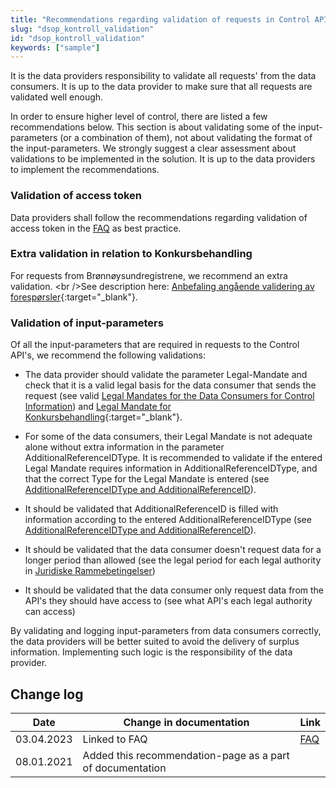 ```yaml
---
title: "Recommendations regarding validation of requests in Control API"
slug: "dsop_kontroll_validation"
id: "dsop_kontroll_validation"
keywords: ["sample"]
---
```


It is the data providers responsibility to validate all requests' from the data consumers. It is up to the data provider to make sure that all requests are validated well enough.

In order to ensure higher level of control, there are listed a few recommendations below. This section is about validating some of the input-parameters (or a combination of them), not about validating the format of the input-parameters. We strongly suggest a clear assessment about validations to be implemented in the solution. It is up to the data providers to implement the recommendations.

### Validation of access token

Data providers shall follow the recommendations regarding validation of access token in the [FAQ](https://dokumentasjon.dsop.no/dsop_kontroll_faq.html#access-token-from-maskinporten) as best practice.

### Extra validation in relation to Konkursbehandling

For requests from Brønnøysundregistrene, we recommend an extra validation. <br \/>See description here: [Anbefaling angående validering av forespørsler](https://dokumentasjon.dsop.no/dsop_konkurs_validering.html)\{:target="_blank"\}.

### Validation of input-parameters

Of all the input-parameters that are required in requests to the Control API's, we recommend the following validations:

* The data provider should validate the parameter Legal-Mandate and check that it is a valid legal basis for the data consumer that sends the request (see valid [Legal Mandates for the Data Consumers for Control Information](https://dokumentasjon.dsop.no/dsop_kontroll_juridisk.html#hjemler-for-etatene)) and [Legal Mandate for Konkursbehandling](https://dokumentasjon.dsop.no/dsop_konkurs_juridisk.html#hjemler-for-bostyrer-orgnr-974-760-673)\{:target="_blank"\}.

* For some of the data consumers, their Legal Mandate is not adequate alone without extra information in the parameter AdditionalReferenceIDType. It is recommended to validate if the entered Legal Mandate requires information in AdditionalReferenceIDType, and that the correct Type for the Legal Mandate is entered (see [AdditionalReferenceIDType and AdditionalReferenceID](https://dokumentasjon.dsop.no/dsop_kontroll_specification_of_eoppslag.html#additionalreferenceidtype-and-additionalreferenceid)).

* It should be validated that AdditionalReferenceID is filled with information according to the entered AdditionalReferenceIDType (see [AdditionalReferenceIDType and AdditionalReferenceID](https://dokumentasjon.dsop.no/dsop_kontroll_specification_of_eoppslag.html#additionalreferenceidtype-and-additionalreferenceid)).

* It should be validated that the data consumer doesn't request data for a longer period than allowed (see the legal period for each legal authority in [Juridiske Rammebetingelser](https://dokumentasjon.dsop.no/dsop_kontroll_juridisk.html#hjemler-for-etatene))

* It should be validated that the data consumer only request data from the API's they should have access to (see what API's each legal authority can access)

By validating and logging input-parameters from data consumers correctly, the data providers will be better suited to avoid the delivery of surplus information. Implementing such logic is the responsibility of the data provider.

## Change log

| Date | Change in documentation | Link |
| ------------ | ----------------------------------------------------------- | ------------------------------------------------------------------------------------------------------------- |
| 03.04.2023 | Linked to FAQ | [FAQ](https://dokumentasjon.dsop.no/dsop_kontroll_faq.html#access-token-from-maskinporten) |
| 08.01.2021 | Added this recommendation-page as a part of documentation |  |
